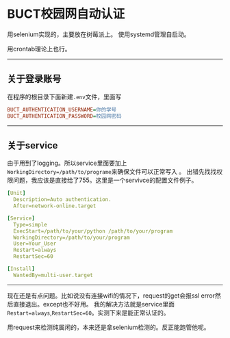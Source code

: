 # BUCT校园网自动认证
用selenium实现的，主要放在树莓派上。
使用systemd管理自启动。

用crontab理论上也行。

---

## 关于登录账号

在程序的根目录下面新建`.env`文件，里面写
```ini
BUCT_AUTHENTICATION_USERNAME=你的学号
BUCT_AUTHENTICATION_PASSWORD=校园网密码
```

---

## 关于service

由于用到了logging。所以service里面要加上`WorkingDirectory=/path/to/programe`来确保文件可以正常写入 。
出错先找找权限问题，我应该是直接给了755。这里是一个servivce的配置文件例子。
```YAML
[Unit]
  Description=Auto authentication.
  After=network-online.target

[Service]
  Type=simple
  ExecStart=/path/to/your/python /path/to/your/program
  WorkingDirectory=/path/to/your/program
  User=Your_User
  Restart=always
  RestartSec=60

[Install]
  WantedBy=multi-user.target
```

---

现在还是有点问题。比如说没有连接wifi的情况下，request的get会报ssl error然后直接退出。except也不好用。
我的解决方法就是service里面`Restart=always`,`RestartSec=60`。实测下来是能正常认证的。

用request来检测纯属闲的，本来还是拿selenium检测的。反正能跑管他呢。
